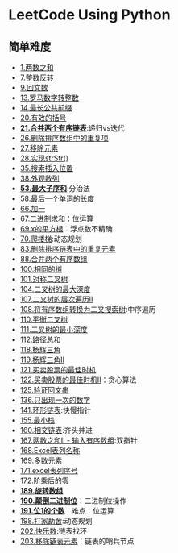 # LeetCode Using Python

## 简单难度
- [1.两数之和](two_sum.py)
- [7.整数反转](reverse_integer.py)
- [9.回文数](Palindrome_Number.py)
- [13.罗马数字转整数](roman_to_integer.py)
- [14.最长公共前缀](longest_common_prefix.py)
- [20.有效的括号](valid_parentheses.py)
- [**21.合并两个有序链表**](merge_two_sorted_lists.py):递归vs迭代
- [26.删除排序数组中的重复项](remove_duplicates_from_sorted_array.py)
- [27.移除元素](remove_element.py)
- [28.实现strStr()](implement_strstr.py)
- [35.搜索插入位置](search_insert_position.py)
- [38.外观数列](count_and_say.py)
- [**53.最大子序和**](maximum_subarray.py):分治法
- [58.最后一个单词的长度](length_of_last_word.py)
- [66.加一](plus_one.py)
- [67.二进制求和](add_binary.py)：位运算
- [69.x的平方根](sqrtx.py)：浮点数不精确
- [70.爬楼梯](climbing_stairs.py):动态规划
- [83.删除排序链表中的重复元素](83.删除排序链表中的重复元素.py)
- [88.合并两个有序数组](88.合并两个有序数组.py)
- [100.相同的树](100.相同的树.py)
- [101.对称二叉树](101.对称二叉树.py)
- [104.二叉树的最大深度](104.二叉树的最大深度.py)
- [107.二叉树的层次遍历II](107.二叉树的层次遍历-ii.py)
- [108.将有序数组转换为二叉搜索树](108.将有序数组转换为二叉搜索树.py):中序遍历
- [110.平衡二叉树](110.平衡二叉树.py)
- [111.二叉树的最小深度](111.二叉树的最小深度.py)
- [112.路径总和](112.路径总和.py)
- [118.杨辉三角](118.杨辉三角.py)
- [119.杨辉三角II](119.杨辉三角-ii.py)
- [121.买卖股票的最佳时机](121.买卖股票的最佳时机.py)
- [122.买卖股票的最佳时机II](122.买卖股票的最佳时机-ii.py)：贪心算法
- [125.验证回文串](125.验证回文串.py)
- [136.只出现一次的数字](136.只出现一次的数字.py)
- [141.环形链表](141.环形链表.py):快慢指针
- [155.最小栈](155.最小栈.py)
- [160.相交链表](160.相交链表.py):齐头并进
- [167.两数之和II - 输入有序数组](167.两数之和-ii-输入有序数组.py):双指针
- [168.Excel表列名称](168.excel表列名称.py)
- [169.多数元素](169.多数元素.py)
- [171.excel表列序号](171.excel表列序号.py)
- [172.阶乘后的零](172.阶乘后的零.py)
- [**189.旋转数组**](189.旋转数组.py)
- [**190.颠倒二进制位**](190.颠倒二进制位.py)：二进制位操作
- [**191.位1的个数**](191.位-1-的个数.py)：难点：位运算
- [198.打家劫舍](198.打家劫舍.py):动态规划
- [202.快乐数](202.快乐数.py):链表找环
- [203.移除链表元素](203.移除链表元素.py)：链表的哨兵节点
